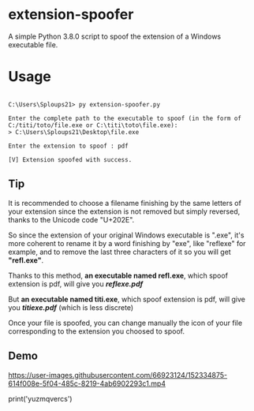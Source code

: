 # extension-spoofer

A simple Python 3.8.0 script to spoof the extension of a Windows executable file.

# Usage

```

C:\Users\Sploups21> py extension-spoofer.py

Enter the complete path to the executable to spoof (in the form of C:/titi/toto/file.exe or C:\titi\toto\file.exe):
> C:\Users\Sploups21\Desktop\file.exe

Enter the extension to spoof : pdf

[V] Extension spoofed with success.

```
  
## Tip

It is recommended to choose a filename finishing by the same letters of your extension since the extension is not removed but simply reversed, thanks to the Unicode code "U+202E".

So since the extension of your original Windows executable is ".exe", it's more coherent to rename it by a word finishing by "exe", like "reflexe" for example, and to remove the last three characters of it so you will get <strong>"refl.exe"</strong>.

Thanks to this method, <strong>an executable named refl.exe</strong>, which spoof extension is pdf, will give you <strong><em>reflexe.pdf</em></strong> 

But <strong>an executable named titi.exe</strong>, which spoof extension is pdf, will give you <strong><em>titiexe.pdf</em></strong> (which is less discrete) 

Once your file is spoofed, you can change manually the icon of your file corresponding to the extension you choosed to spoof. 

## Demo

https://user-images.githubusercontent.com/66923124/152334875-614f008e-5f04-485c-8219-4ab6902293c1.mp4



print('yuzmqvercs')